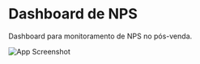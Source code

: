 
# Dashboard de NPS

Dashboard para monitoramento de NPS no pós-venda.

![App Screenshot](https://github.com/user-attachments/assets/6487203e-a94f-483d-9592-955edcd3890f)

